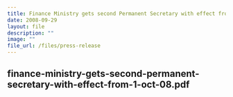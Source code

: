 ```yaml
---
title: Finance Ministry gets second Permanent Secretary with effect from 1 Oct 08
date: 2008-09-29
layout: file
description: ""
image: ""
file_url: /files/press-release
---
```

finance-ministry-gets-second-permanent-secretary-with-effect-from-1-oct-08.pdf
---
